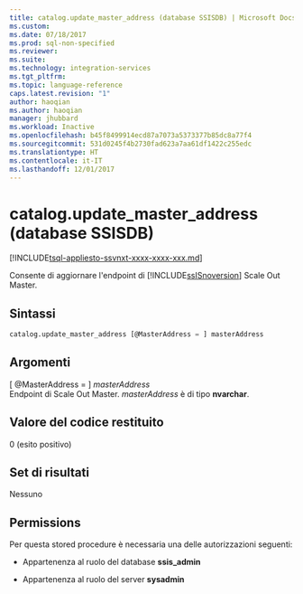 ```yaml
---
title: catalog.update_master_address (database SSISDB) | Microsoft Docs
ms.custom: 
ms.date: 07/18/2017
ms.prod: sql-non-specified
ms.reviewer: 
ms.suite: 
ms.technology: integration-services
ms.tgt_pltfrm: 
ms.topic: language-reference
caps.latest.revision: "1"
author: haoqian
ms.author: haoqian
manager: jhubbard
ms.workload: Inactive
ms.openlocfilehash: b45f8499914ecd87a7073a5373377b85dc8a77f4
ms.sourcegitcommit: 531d0245f4b2730fad623a7aa61df1422c255edc
ms.translationtype: HT
ms.contentlocale: it-IT
ms.lasthandoff: 12/01/2017
---
```

# <a name="catalogupdatemasteraddress-ssisdb-database"></a>catalog.update_master_address (database SSISDB)
[!INCLUDE[tsql-appliesto-ssvnxt-xxxx-xxxx-xxx.md](../../includes/tsql-appliesto-ssvnxt-xxxx-xxxx-xxx.md)]

Consente di aggiornare l'endpoint di [!INCLUDE[ssISnoversion](../../includes/ssisnoversion-md.md)] Scale Out Master.

## <a name="syntax"></a>Sintassi

```sql
catalog.update_master_address [@MasterAddress = ] masterAddress
```

## <a name="arguments"></a>Argomenti
[ @MasterAddress = ] *masterAddress*  
Endpoint di Scale Out Master. *masterAddress* è di tipo **nvarchar**.  

 ## <a name="return-code-value"></a>Valore del codice restituito  
 0 (esito positivo)  
  
## <a name="result-sets"></a>Set di risultati  
 Nessuno  

## <a name="permissions"></a>Permissions  
 Per questa stored procedure è necessaria una delle autorizzazioni seguenti:  
   
-   Appartenenza al ruolo del database **ssis_admin**  
  
-   Appartenenza al ruolo del server **sysadmin**  
 
